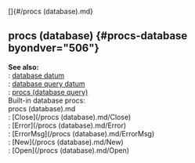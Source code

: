 []{#/procs (database).md}    
## procs (database) {#procs-database byondver="506"}    
**See also:**    
:   [database datum](/database)    
:   [database query datum](/database/query)    
:   [procs (database query)](/database/query/proc)    
Built-in database procs:    
procs (database).md    
:   [Close](/procs (database).md/Close)    
:   [Error](/procs (database).md/Error)    
:   [ErrorMsg](/procs (database).md/ErrorMsg)    
:   [New](/procs (database).md/New)    
:   [Open](/procs (database).md/Open)  